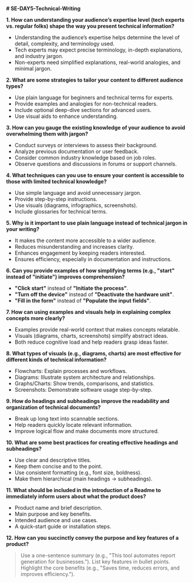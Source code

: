 **# SE-DAY5-Technical-Writing**

**1. How can understanding your audience’s expertise level (tech experts vs. regular folks) shape the way you present technical information?**

- Understanding the audience’s expertise helps determine the level of detail, complexity, and terminology used.
- Tech experts may expect precise terminology, in-depth explanations, and industry jargon.
- Non-experts need simplified explanations, real-world analogies, and minimal jargon.

**2. What are some strategies to tailor your content to different audience types?**

- Use plain language for beginners and technical terms for experts.
- Provide examples and analogies for non-technical readers.
- Include optional deep-dive sections for advanced users.
- Use visual aids to enhance understanding.

**3. How can you gauge the existing knowledge of your audience to avoid overwhelming them with jargon?**

- Conduct surveys or interviews to assess their background.
- Analyze previous documentation or user feedback.
- Consider common industry knowledge based on job roles.
- Observe questions and discussions in forums or support channels.

**4. What techniques can you use to ensure your content is accessible to those with limited technical knowledge?**

- Use simple language and avoid unnecessary jargon.
- Provide step-by-step instructions.
- Use visuals (diagrams, infographics, screenshots).
- Include glossaries for technical terms.

**5. Why is it important to use plain language instead of technical jargon in your writing?**

- It makes the content more accessible to a wider audience.
- Reduces misunderstanding and increases clarity.
- Enhances engagement by keeping readers interested.
- Ensures efficiency, especially in documentation and instructions.

**6. Can you provide examples of how simplifying terms (e.g., "start" instead of "initiate") improves comprehension?**

- **"Click start"** instead of **"Initiate the process"**.
- **"Turn off the device"** instead of **"Deactivate the hardware unit"**.
- **"Fill in the form"** instead of **"Populate the input fields"**.

**7. How can using examples and visuals help in explaining complex concepts more clearly?**

- Examples provide real-world context that makes concepts relatable.
- Visuals (diagrams, charts, screenshots) simplify abstract ideas.
- Both reduce cognitive load and help readers grasp ideas faster.

**8. What types of visuals (e.g., diagrams, charts) are most effective for different kinds of technical information?**

- Flowcharts: Explain processes and workflows.
- Diagrams: Illustrate system architecture and relationships.
- Graphs/Charts: Show trends, comparisons, and statistics.
- Screenshots: Demonstrate software usage step-by-step.

**9. How do headings and subheadings improve the readability and organization of technical documents?**

- Break up long text into scannable sections.
- Help readers quickly locate relevant information.
- Improve logical flow and make documents more structured.

**10. What are some best practices for creating effective headings and subheadings?**

- Use clear and descriptive titles.
- Keep them concise and to the point.
- Use consistent formatting (e.g., font size, boldness).
- Make them hierarchical (main headings → subheadings).

**11. What should be included in the introduction of a Readme to immediately inform users about what the product does?**

- Product name and brief description.
- Main purpose and key benefits.
- Intended audience and use cases.
- A quick-start guide or installation steps.

**12. How can you succinctly convey the purpose and key features of a product?**

> Use a one-sentence summary (e.g., "This tool automates report generation for businesses.").
> List key features in bullet points.
> Highlight the core benefits (e.g., "Saves time, reduces errors, and improves efficiency.").

